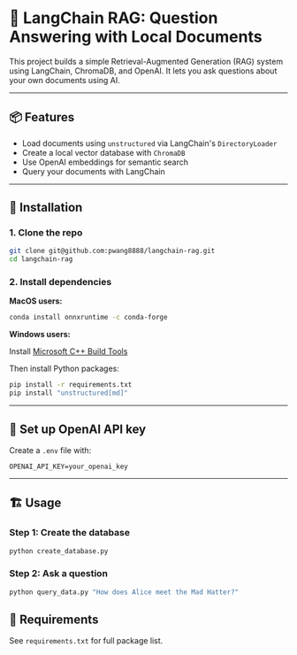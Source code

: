 # 🧠 LangChain RAG: Question Answering with Local Documents

This project builds a simple Retrieval-Augmented Generation (RAG) system using LangChain, ChromaDB, and OpenAI. It lets you ask questions about your own documents using AI.

---

## 📦 Features

- Load documents using `unstructured` via LangChain's `DirectoryLoader`
- Create a local vector database with `ChromaDB`
- Use OpenAI embeddings for semantic search
- Query your documents with LangChain

---

## 🚀 Installation

### 1. Clone the repo

```bash
git clone git@github.com:pwang8888/langchain-rag.git
cd langchain-rag
```

### 2. Install dependencies

**MacOS users:**

```bash
conda install onnxruntime -c conda-forge
```

**Windows users:**

Install [Microsoft C++ Build Tools](https://github.com/bycloudai/InstallVSBuildToolsWindows?tab=readme-ov-file)

Then install Python packages:

```bash
pip install -r requirements.txt
pip install "unstructured[md]"
```

---

## 🔐 Set up OpenAI API key

Create a `.env` file with:

```env
OPENAI_API_KEY=your_openai_key
```

---

## 🏗️ Usage

### Step 1: Create the database

```bash
python create_database.py
```

### Step 2: Ask a question

```bash
python query_data.py "How does Alice meet the Mad Hatter?"
```


## 📝 Requirements

See `requirements.txt` for full package list.
